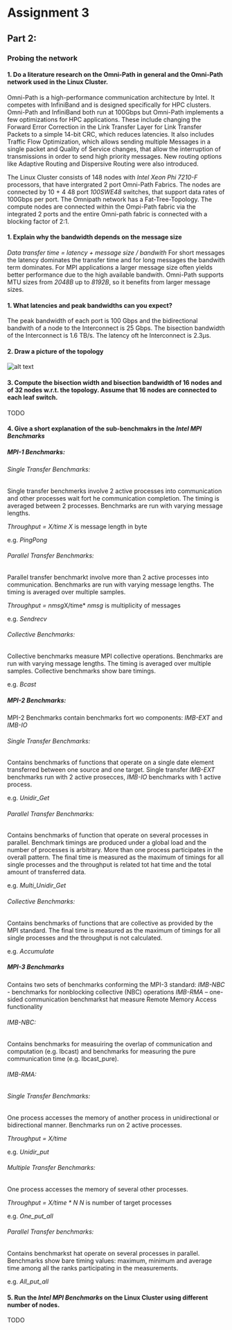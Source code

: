 # Assignment 3


## Part 2: 
### Probing the network
#### 1. Do a literature research on the Omni-Path in general and the Omni-Path network used in the Linux Cluster. 

Omni-Path is a high-performance communication architecture by Intel. It competes with InfiniBand and is designed specifically for HPC clusters. Omni-Path and InfiniBand both run at 100Gbps but Omni-Path implements a few optimizations for HPC applications. These include changing the Forward Error Correction in the Link Transfer Layer for Link Transfer Packets to a simple 14-bit CRC, which reduces latencies. It also includes Traffic Flow Optimization, which allows sending multiple Messages in a single packet and Quality of Service changes, that allow the interruption of transmissions in order to send high priority messages. New routing options like Adaptive Routing and Dispersive Routing were also introduced.

The Linux Cluster consists of 148 nodes with *Intel Xeon Phi 7210-F* processors, that have intergrated 2 port Omni-Path Fabrics. The nodes are connected by 10 + 4 48 port *100SWE48* switches, that support data rates of 100Gbps per port. The Omnipath network has a Fat-Tree-Topology. The compute nodes are connected within the Ompi-Path fabric via the integrated 2 ports and the entire Omni-path fabric is connected with a blocking factor of 2:1. 

#### 1. Explain why the bandwidth depends on the message size

*Data transfer time = latency + message size / bandwith*
For short messages the latency dominates the transfer time and for long messages the bandwith term dominates. For MPI applications a larger message size often yields better performance due to the high available bandwith. Omni-Path supports MTU sizes from *2048B* up to *8192B*, so it benefits from larger message sizes.

#### 1. What latencies and peak bandwidths can you expect?

The peak bandwidth of each port is 100 Gbps and the bidirectional bandwith of a node to the Interconnect is 25 Gbps.
The bisection bandwidth of the Interconnect is 1.6 TB/s.
The latency oft he Interconnect is 2.3µs.

#### 2. Draw a picture of the topology

![alt text](https://i.imgur.com/OXUyta8.png "Cluster topology")

#### 3. Compute the bisection width and bisection bandwidth of 16 nodes and of 32 nodes w.r.t. the topology. Assume that 16 nodes are connected to each leaf switch.

TODO

#### 4. Give a short explanation of the sub-benchmakrs in the *Intel MPI Benchmarks*

##### MPI-1 Benchmarks: 
###### Single Transfer Benchmarks:
Single transfer benchmerks involve 2 active processes into communication and other processes wait fort he communication completion. The timing is averaged between 2 processes. Benchmarks are run with varying message lengths.

*Throughput = X/time*
*X* is message length in byte

e.g. *PingPong*

###### Parallel Transfer Benchmarks:
Parallel transfer benchmarkt involve more than 2 active processes into communication. Benchmarks are run with varying message lengths. The timing is averaged over multiple samples.

*Throughput = nmsg*X/time*
*nmsg* is multiplicity of messages

e.g. *Sendrecv*

###### Collective Benchmarks:
Collective benchmarks measure MPI collective operations. Benchmarks are run with varying message lengths. The timing is averaged over multiple samples.
Collective benchmarks show bare timings.

e.g. *Bcast*

##### MPI-2 Benchmarks:
MPI-2 Benchmarks contain benchmarks fort wo components: *IMB-EXT* and *IMB-IO*

###### Single Transfer Benchmarks:
Contains benchmarks of functions that operate on a single date element transferred between one source and one target. 
Single transfer *IMB-EXT* benchmarks run with 2 active prosecces, *IMB-IO* benchmarks with 1 active process.

e.g. *Unidir_Get*

###### Parallel Transfer Benchmarks:
Contains benchmarks of function that operate on several processes in parallel. Benchmark timings are produced under a global load and the number of processes is arbitrary.
More than one process participates in the overall pattern.
The final time is measured as the maximum of timings for all single processes and the throughput is related tot hat time and the total amount of transferred data.

e.g. *Multi_Unidir_Get*

###### Collective Benchmarks:
Contains benchmarks of functions that are collective as provided by the MPI standard. The final time is measured as the maximum of timings for all single processes and the throughput is not calculated.

e.g. *Accumulate*

##### MPI-3 Benchmarks
Contains two sets of benchmarks conforming the MPI-3 standard:
*IMB-NBC* - benchmarks for nonblocking collective (NBC) operations
*IMB-RMA* – one-sided communication benchmarkst hat measure Remote Memory Access functionality

###### IMB-NBC:
Contains benchmarks for measuiring the overlap of communication and computation (e.g. Ibcast) and benchmarks for measuring the pure communication time (e.g. Ibcast_pure).

###### IMB-RMA:
###### Single Transfer Benchmarks:
One process accesses the memory of another process in unidirectional or bidirectional manner.
Benchmarks run on 2 active processes.

*Throughput = X/time*

e.g. *Unidir_put*

###### Multiple Transfer Benchmarks:
One process accesses the memory of several other processes.

*Throughput = X/time * N*
*N* is number of target processes

e.g. *One_put_all*

###### Parallel Transfer benchmarks:
Contains benchmarkst hat operate on several processes in parallel. Benchmarks show bare timing values: maximum, minimum and average time among all the ranks participating in the measurements.

e.g. *All_put_all*

#### 5. Run the *Intel MPI Benchmarks* on the Linux Cluster using different number of nodes.

TODO